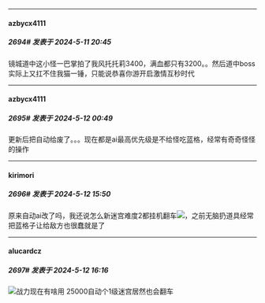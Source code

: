 ﻿
*****

####  azbycx4111  
##### 2694#       发表于 2024-5-11 20:45

镜城道中这小怪一巴掌拍了我风托托莉3400，满血都只有3200。。然后道中boss实际上又扛不住我猫一锤，只能说恭喜你游开启激情互秒时代


*****

####  azbycx4111  
##### 2695#       发表于 2024-5-12 00:49

更新后把自动给废了。。。现在都是ai最高优先级是不给怪吃蓝格，经常有奇奇怪怪的操作


*****

####  kirimori  
##### 2696#       发表于 2024-5-12 15:50

原来自动ai改了吗，我还说怎么新迷宫难度2都挂机翻车<img src="https://static.saraba1st.com/image/smiley/face2017/068.png" referrerpolicy="no-referrer">，之前无脑扔道具经常把蓝格子让给敌方也很蠢就是了


*****

####  alucardcz  
##### 2697#       发表于 2024-5-12 16:16

<img src="https://static.saraba1st.com/image/smiley/face2017/067.png" referrerpolicy="no-referrer">战力现在有啥用 25000自动个1级迷宫居然也会翻车

